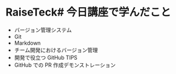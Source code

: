 # RaiseTeck# 今日講座で学んだこと

- バージョン管理システム
- Git
- Markdown
- チーム開発におけるバージョン管理
- 開発で役立つ GitHub TIPS
- GitHub での PR 作成デモンストレーション